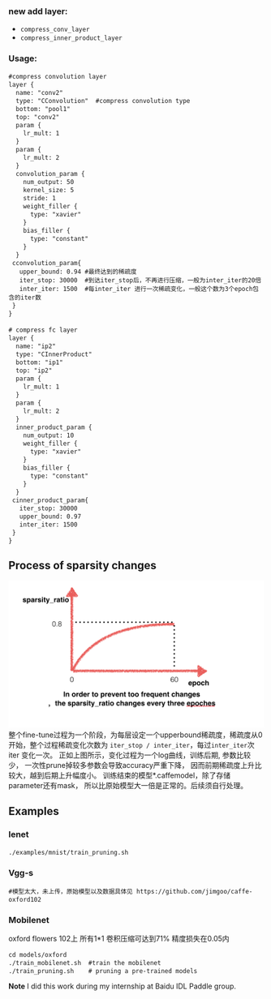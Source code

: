 ### new add layer:
- `compress_conv_layer`
- `compress_inner_product_layer`

### Usage:

```
#compress convolution layer
layer {
  name: "conv2"
  type: "CConvolution"  #compress convolution type
  bottom: "pool1"
  top: "conv2"
  param {
    lr_mult: 1
  }
  param {
    lr_mult: 2
  }
  convolution_param {
    num_output: 50
    kernel_size: 5
    stride: 1
    weight_filler {
      type: "xavier"
    }
    bias_filler {
      type: "constant"
    }
  }
 cconvolution_param{
   upper_bound: 0.94 #最终达到的稀疏度
   iter_stop: 30000  #到达iter_stop后，不再进行压缩，一般为inter_iter的20倍
   inter_iter: 1500  #每inter_iter 进行一次稀疏变化，一般这个数为3个epoch包含的iter数
 }
}

# compress fc layer
layer {
  name: "ip2"
  type: "CInnerProduct"
  bottom: "ip1"
  top: "ip2"
  param {
    lr_mult: 1
  }
  param {
    lr_mult: 2
  }
  inner_product_param {
    num_output: 10
    weight_filler {
      type: "xavier"
    }
    bias_filler {
      type: "constant"
    }
  }
 cinner_product_param{
   iter_stop: 30000
   upper_bound: 0.97
   inter_iter: 1500
 }
}

```
## Process of sparsity changes
![](./examples/photo/log.png)
整个fine-tune过程为一个阶段，为每层设定一个upperbound稀疏度，稀疏度从0开始，整个过程稀疏变化次数为  `iter_stop / inter_iter`，每过`inter_iter`次iter 变化一次。 正如上图所示，变化过程为一个log曲线，训练后期, 参数比较少， 一次性prune掉较多参数会导致accuracy严重下降， 因而前期稀疏度上升比较大，越到后期上升幅度小。
训练结束的模型*.caffemodel，除了存储parameter还有mask， 所以比原始模型大一倍是正常的。后续须自行处理。


## Examples
### lenet
`./examples/mnist/train_pruning.sh`


### Vgg-s
```
#模型太大，未上传，原始模型以及数据具体见 https://github.com/jimgoo/caffe-oxford102
```

### Mobilenet
oxford flowers 102上 所有1*1 卷积压缩可达到71% 精度损失在0.05内
```
cd models/oxford
./train_mobilenet.sh  #train the mobilenet 
./train_pruning.sh    # pruning a pre-trained models

```


**Note**
I did this work during my internship at Baidu IDL Paddle group.
